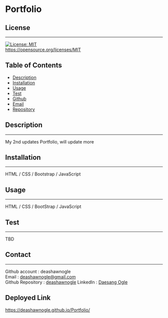# Portfolio

  ## License
  ------------------
  [![License: MIT](https://img.shields.io/badge/License-MIT-yellow.svg)](https://opensource.org/licenses/MIT)<br>https://opensource.org/licenses/MIT
  

  ## Table of Contents
  - [Description](#description)
  - [Installation](#installation)
  - [Usage](#usage)
  - [Test](#test)
  - [Github](#github)
  - [Email](#email)
  - [Repository](repository)


##  Description
------------------
My 2nd updates Portfolio, will update more

## Installation
------------------
HTML / CSS / Bootstrap / JavaScript

## Usage
------------------
HTML / CSS / BootStrap / JavaScript

## Test
------------------
TBD

## Contact
------------------
Github account : deashawnogle<br>
Email : deashawnogle@gmail.com<br>
Github Repository : <a href="https://github.com/deashawnogle">deashawnogle</a>
LinkedIn : <a href="https://www.linkedin.com/in/dae-sang-ogle-2a613712a/">Daesang Ogle</a>

## Deployed Link

https://deashawnogle.github.io/Portfolio/


